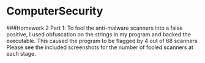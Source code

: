# ComputerSecurity
###Homework 2 Part 1:
To fool the anti-malware scanners into a false positive, 
I used obfuscation on the strings in my program and backed the executable. 
This caused the program to be flagged by 4 out of 68 scanners. Please see the included screenshots for the number
of fooled scanners at each stage.
